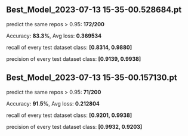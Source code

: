 ## Best_Model_2023-07-13 15-35-00.528684.pt
predict the same repos > 0.95: **172/200**

Accuracy: **83.3%**, Avg loss: **0.369534**

recall of every test dataset class:  **[0.8314, 0.9880]**

precision of every test dataset class:  **[0.9139, 0.9938]**



## Best_Model_2023-07-13 15-35-00.157130.pt
predict the same repos > 0.95: **71/200**

Accuracy: **91.5%**, Avg loss: **0.212804**

recall of every test dataset class:  **[0.9201, 0.9938]**

precision of every test dataset class:  **[0.9932, 0.9203]**
